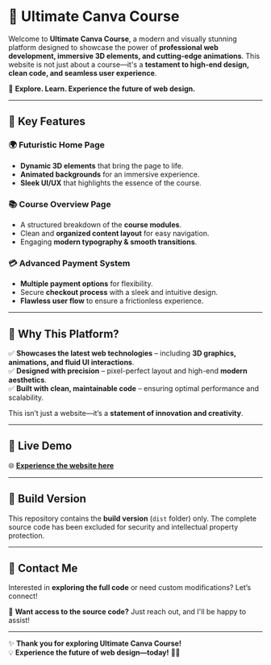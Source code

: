 # 🚀 Ultimate Canva Course  

Welcome to **Ultimate Canva Course**, a modern and visually stunning platform designed to showcase the power of **professional web development, immersive 3D elements, and cutting-edge animations**. This website is not just about a course—it's a **testament to high-end design, clean code, and seamless user experience**.  

🌟 **Explore. Learn. Experience the future of web design.**  

---

## 🎨 Key Features  

### 🌍 **Futuristic Home Page**  
- **Dynamic 3D elements** that bring the page to life.  
- **Animated backgrounds** for an immersive experience.  
- **Sleek UI/UX** that highlights the essence of the course.  

### 📚 **Course Overview Page**  
- A structured breakdown of the **course modules**.  
- Clean and **organized content layout** for easy navigation.  
- Engaging **modern typography & smooth transitions**.  

### 💳 **Advanced Payment System**  
- **Multiple payment options** for flexibility.  
- Secure **checkout process** with a sleek and intuitive design.  
- **Flawless user flow** to ensure a frictionless experience.  

---

## 🌟 Why This Platform?  

✅ **Showcases the latest web technologies** – including **3D graphics, animations, and fluid UI interactions**.  
✅ **Designed with precision** – pixel-perfect layout and high-end **modern aesthetics**.  
✅ **Built with clean, maintainable code** – ensuring optimal performance and scalability.  

This isn’t just a website—it’s a **statement of innovation and creativity**.  

---

## 🚀 Live Demo  

🌐 **[Experience the website here](https://mahmoudnazmy.github.io/Canva-Course/)**

---

## 📂 Build Version  

This repository contains the **build version** (`dist` folder) only. The complete source code has been excluded for security and intellectual property protection.  

---

## 🤝 Contact Me  

Interested in **exploring the full code** or need custom modifications? Let’s connect!  

📧 **Want access to the source code?** Just reach out, and I'll be happy to assist!  

---

✨ **Thank you for exploring Ultimate Canva Course!**  
💡 **Experience the future of web design—today!** 🚀🔥  
